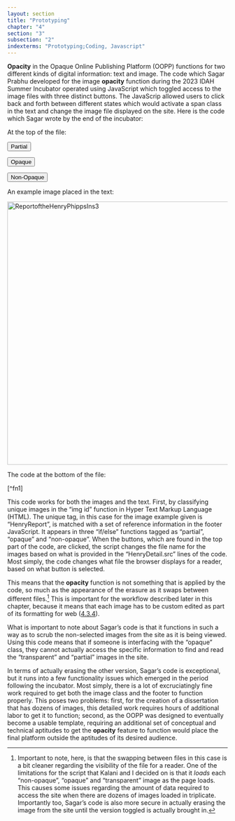 ```yaml
---
layout: section
title: "Prototyping"
chapter: "4"
section: "3"
subsection: "2"
indexterms: "Prototyping;Coding, Javascript"
---
```


<span data-tooltip aria-haspopup="true" class="has-tip" data-disable-hover="false" tabindex="1" title="Opacity is a rights-based philosophical framework that assumes humans have a right to not be known in knowledge systems."><b>Opacity</b></span> in the Opaque Online Publishing Platform (OOPP) functions for two different kinds of digital information: text and image. The code which Sagar Prabhu developed for the image <span data-tooltip aria-haspopup="true" class="has-tip" data-disable-hover="false" tabindex="1" title="Opacity is a rights-based philosophical framework that assumes humans have a right to not be known in knowledge systems."><b>opacity</b></span> function during the 2023 IDAH Summer Incubator operated using JavaScript which toggled access to the image files with three distinct buttons. The JavaScrip allowed users to click back and forth between different states which would activate a span class in the text and change the image file displayed on the site. Here is the code which Sagar wrote by the end of the incubator:

At the top of the file: 

<div class="toggle-buttons">

<button class="toggle-button" onclick="toggleOpacity('partial')" data-mode="partial">Partial</button>

<button class="toggle-button" onclick="toggleOpacity('opaque')" data-mode="opaque">Opaque</button>

<button class="toggle-button" onclick="toggleOpacity('non-opaque')" data-mode="non-opaque">Non-Opaque</button>

</div>

    

An example image placed in the text:

<img id="HenryReport" src="{{ site.baseurl }}/assets/img/ReportoftheHenryPhippsIns3_1905-1906158.jpg" alt="ReportoftheHenryPhippsIns3" width="1200" height="600">

The code at the bottom of the file:

<script>

function toggleOpacity(mode) {

const partialLines = document.querySelectorAll('.partial-lines');

const opaqueLines = document.querySelectorAll('.opaque-lines');

const HenryReport = document.getElementById('HenryReport');

const henrydetail = document.getElementById('henrydetail');

// Remove the "active" class from all buttons

const buttons = document.querySelectorAll('.toggle-button');

buttons.forEach(button => {

button.classList.remove('active');

});

if (mode === 'partial') {

// Toggle partial lines

partialLines.forEach(line => {

line.style.backgroundColor = '#000000'; // Set background color to black

HenryReport.src = "{{ site.baseurl }}/assets/img/ReportoftheHenryPhippsIns3_1905-1906158_Partial.png";

});

// Ensure opaque lines are fully visible

opaqueLines.forEach(line => {

line.style.opacity = '1';

line.style.backgroundColor = ''

});

            

} else if (mode === 'opaque') {

// Toggle opaque lines

opaqueLines.forEach(line => {

line.style.backgroundColor = '#000000'; // Set background color to black

HenryReport.src = "{{ site.baseurl }}/assets/img/ReportoftheHenryPhippsIns3_1905-1906158_Full.jpg";

});

// Ensure partial lines are fully visible

partialLines.forEach(line => {

line.style.opacity = '1';

line.style.backgroundColor = ''

});

}

else if (mode === 'non-opaque'){

HenryReport.src = "{{ site.baseurl }}/assets/img/ReportoftheHenryPhippsIns3_1905-1906158.jpg";

partialLines.forEach(line => {

line.style.opacity = '1';

line.style.backgroundColor = ''

});

opaqueLines.forEach(line => {

line.style.opacity = '1';

line.style.backgroundColor = ''

});

}

// Add the "active" class to the clicked button

const activeButton = document.querySelector(`button[data-mode="${mode}"]`);

activeButton.classList.add('active');

        

}

</script>[^fn1]

This code works for both the images and the text. First, by classifying unique images in the “img id” function in Hyper Text Markup Language (HTML). The unique tag, in this case for the image example given is “HenryReport”, is matched with a set of reference information in the footer JavaScript. It appears in three “if/else” functions tagged as “partial”, “opaque” and “non-opaque”. When the buttons, which are found in the top part of the code, are clicked, the script changes the file name for the images based on what is provided in the “HenryDetail.src” lines of the code. Most simply, the code changes what file the browser displays for a reader, based on what button is selected.

This means that the <span data-tooltip aria-haspopup="true" class="has-tip" data-disable-hover="false" tabindex="1" title="Opacity is a rights-based philosophical framework that assumes humans have a right to not be known in knowledge systems."><b>opacity</b></span> function is not something that is applied by the code, so much as the appearance of the erasure as it swaps between different files.[^fn2] This is important for the workflow described later in this chapter, because it means that each image has to be custom edited as part of its formatting for web (<a href="{{ site.baseurl }}/dissertation/4_3_4}}">4.3.4</a>).

What is important to note about Sagar’s code is that it functions in such a way as to scrub the non-selected images from the site as it is being viewed. Using this code means that if someone is interfacing with the “opaque” class, they cannot actually access the specific information to find and read the “transparent” and “partial” images in the site. 

In terms of actually erasing the other version, Sagar’s code is exceptional, but it runs into a few functionality issues which emerged in the period following the incubator. Most simply, there is a lot of excruciatingly fine work required to get both the image class and the footer to function properly. This poses two problems: first, for the creation of a dissertation that has dozens of images, this detailed work requires hours of additional labor to get it to function; second, as the OOPP was designed to eventually become a usable template, requiring an additional set of conceptual and technical aptitudes to get the <span data-tooltip aria-haspopup="true" class="has-tip" data-disable-hover="false" tabindex="1" title="Opacity is a rights-based philosophical framework that assumes humans have a right to not be known in knowledge systems."><b>opacity</b></span> feature to function would place the final platform outside the aptitudes of its desired audience.

[^fn1]: All the code in this section was written by Sagar Prabhu.

[^fn2]: Important to note, here, is that the swapping between files in this case is a bit cleaner regarding the visibility of the file for a reader. One of the limitations for the script that Kalani and I decided on is that it *loads* each “non-opaque”, “opaque” and “transparent” image as the page loads. This causes some issues regarding the amount of data required to access the site when there are dozens of images loaded in triplicate. Importantly too, Sagar’s code is also more secure in actually erasing the image from the site until the version toggled is actually brought in.